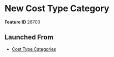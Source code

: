 # New Cost Type Category

**Feature ID** 26700

## Launched From

- [Cost Type Categories](Cost%20Type%20Categories.md)











































































